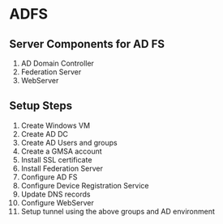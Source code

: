 # ADFS

## Server Components for AD FS

1. AD Domain Controller
2. Federation Server
3. WebServer

## Setup Steps

1. Create Windows VM
2. Create AD DC
3. Create AD Users and groups
4. Create a GMSA account
5. Install SSL certificate
6. Install Federation Server
7. Configure AD FS
8. Configure Device Registration Service
9. Update DNS records
10. Configure WebServer
11. Setup tunnel using the above groups and AD environment
